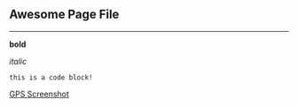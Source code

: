 ## Awesome Page File 

---

**bold**

*italic*

    this is a code block!



[GPS Screenshot](https://github.com/elliedori/phase-0-gps-1/blob/master/GPSScreenshot.png)

